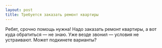 ```yaml
---
layout: post 
title: Требуется заказать ремонт квартиры 
--- 
```

Ребят, срочно помощь нужна! Надо заказать ремонт квартиры, а вот куда обратиться — не знаю. Уже везде звонил — условия не устраивают. Может подкинете варианты?